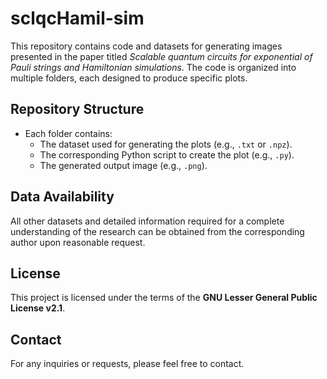 # sclqcHamil-sim

This repository contains code and datasets for generating images presented in the paper titled *Scalable quantum circuits for exponential of Pauli strings and Hamiltonian simulations*. The code is organized into multiple folders, each designed to produce specific plots.

## Repository Structure
- Each folder contains:
  - The dataset used for generating the plots (e.g., `.txt` or `.npz`).
  - The corresponding Python script to create the plot (e.g., `.py`).
  - The generated output image (e.g., `.png`).

## Data Availability
All other datasets and detailed information required for a complete understanding of the research can be obtained from the corresponding author upon reasonable request.

## License
This project is licensed under the terms of the **GNU Lesser General Public License v2.1**.

## Contact
For any inquiries or requests, please feel free to contact.
